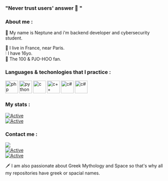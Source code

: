### "Never trust users' answer 💫 "  

### About me :  
💨 My name is Neptune and i'm backend developer and cybersecurity student.  
  
📌 I live in France, near Paris.  
🕯 I have 16yo.  
🌌 The 100 & PJO-HOO fan.  
  
### Languages & techonlogies that I practice :  

<img src="https://github.com/jessestuart/js-devicon/blob/master/icons/php/php-original.svg" alt="php" width="40" height="40"/>  
<img src="https://github.com/jessestuart/js-devicon/blob/master/icons/python/python-original.svg" alt="python" width="40" height="40"/>  
<img src="https://github.com/jessestuart/js-devicon/blob/master/icons/c/c-original.svg" alt="c" width="40" height="40"/>  
<img src="https://github.com/jessestuart/js-devicon/blob/master/icons/cplusplus/cplusplus-original.svg" alt="c++" width="40" height="40"/>  
<img src="https://github.com/jessestuart/js-devicon/blob/master/icons/csharp/csharp-original.svg" alt="c#" width="40" height="40"/>  
  
<img src="https://github.com/jessestuart/js-devicon/blob/master/icons/mysql/mysql-original-wordmark.svg" alt="c#" width="40" height="40"/>

  
### My stats :
[![Active](https://github-readme-stats.vercel.app/api?username=neptune-dev&show_icons=true&theme=dark&count_private=true&hide=prs,issues)](https://www.github.com/Neptune-Dev)  
[![Active](https://komarev.com/ghpvc/?username=neptune-dev&color=FAC151)](https://www.github.com/Neptune-Dev)  
  
  
### Contact me :
![](https://img.shields.io/badge/Discord-Neptune%231000-blue?style=flat-square&logo=discord)  
[![Active](https://img.shields.io/badge/Instagram-Click-pink?style=flat-square&logo=instagram)](https://www.instagram.com/_neptune_dev_)  
[![Active](https://img.shields.io/badge/Twitter-Click-cyan?style=flat-square&logo=twitter)](https://twitter.com/neptune_dev)
  
  
  
🗡 I am also passionate about Greek Mythology and Space so that's why all my repositories have greek or spacial names.
